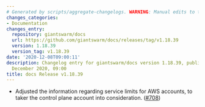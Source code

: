 ```yaml
---
# Generated by scripts/aggregate-changelogs. WARNING: Manual edits to this files will be overwritten.
changes_categories:
- Documentation
changes_entry:
  repository: giantswarm/docs
  url: https://github.com/giantswarm/docs/releases/tag/v1.18.39
  version: 1.18.39
  version_tag: v1.18.39
date: '2020-12-08T09:00:11'
description: Changelog entry for giantswarm/docs version 1.18.39, published on 08
  December 2020, 09:00
title: docs Release v1.18.39
---
```


- Adjusted the information regarding service limits for AWS accounts, to taker the control plane account into consideration. ([#708](https://github.com/giantswarm/docs/pull/708))
